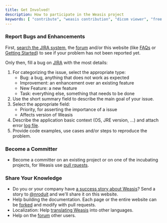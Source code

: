```yaml
---
title: Get Involved!
description: How to participate in the Weasis project
keywords: [ "contribute", "weasis contribution", "dicom viewer", "free dicom viewer", "open source dicom viewer", "weasis dicom viewer",  "multi-platform dicom viewer", "dicom", "pacs", "pacs viewer" ]
---
```


### Report Bugs and Enhancements

First, <a target="_blank" href="http://www.dcm4che.org/jira/browse/WEA">search the JIRA system</a>, the <a target="_blank" href="http://groups.google.com/group/dcm4che">forum</a> and/or this website (like [FAQs](../faq) or [Getting Started](../getting-started)) to see if your problem has not been reported yet.

Only then, fill a bug on <a target="_blank" href="http://www.dcm4che.org/jira/browse/WEA">JIRA</a> with the most details:

1. For categorizing the issue, select the appropriate type:
    - Bug: a bug, anything that does not work as expected
    - Improvement: an enhancement over an existing feature
    - New Feature: a new feature
    - Task: everything else, something that needs to be done
2. Use the short summary field to describe the main goal of your issue.
3. Select the appropriate field:
    - Priority, for asserting the importance of a issue
    - Affects version of Weasis
4. Describe the application basic context (OS, JRE version, ...) and attach error [log file](../faq/#how-to-enable-weasis-logging).
5. Provide code examples, use cases and/or steps to reproduce the problem.

### Become a Committer

- Become a committer on an existing project or on one of the incubating projects, for Weasis use <a target="_blank" href="https://github.com/nroduit/Weasis/pulls">pull rquests</a>.

### Share Your Knowledge

- Do you or your company have [a success story about Weasis](../stories)? Send a story to <a target="_blank" href="https://github.com/nroduit">@nroduit</a> and we'll share it on this website.
- Help building the documentation. Each page or the entire website can be <a target="_blank" href="https://github.com/nroduit/nroduit.github.io/fork">forked</a> and modify with pull requests.
- Localization: Help [translating Weasis](../getting-started/translating) into other languages.
- Help on the <a target="_blank" href="http://groups.google.com/group/dcm4che">forum</a> other users.
